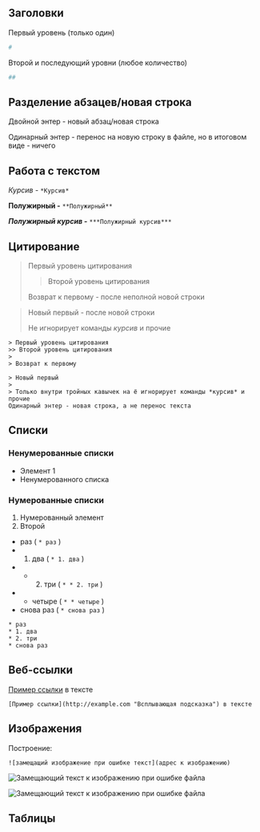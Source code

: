## Заголовки

Первый уровень (только один) 
```sh
#
```

Второй и последующий уровни (любое количество) 
```sh
##
```

## Разделение абзацев/новая строка

Двойной энтер - новый абзац/новая строка

Одинарный энтер - 
перенос на новую строку в файле, 
но в итоговом виде - ничего

## Работа с текстом

*Курсив -* ```*Курсив*```

**Полужирный -** ```**Полужирный**```

***Полужирный курсив -*** ```***Полужирный курсив***```

## Цитирование

> Первый уровень цитирования
>> Второй уровень цитирования
> 
> Возврат к первому - после неполной новой строки

> Новый первый - после новой строки
> 
> Не игнорирует команды *курсив* и прочие

```
> Первый уровень цитирования
>> Второй уровень цитирования
> 
> Возврат к первому

> Новый первый
>
> Только внутри тройных кавычек на ё игнорирует команды *курсив* и прочие
Одинарный энтер - новая строка, а не перенос текста
```

## Списки

### Ненумерованные списки

* Элемент 1
* Ненумерованного списка

### Нумерованные списки

1. Нумерованный элемент
2. Второй

* раз ( ``` * раз ``` )
* 1. два ( ``` * 1. два ``` )
* * 2. три ( ``` * * 2. три ``` )
* * четыре ( ``` * * четыре ``` )
* снова раз ( ``` * снова раз ``` )

```
* раз
* 1. два
* 2. три
* снова раз
```

## Веб-ссылки

[Пример ссылки](http://example.com "Всплывающая подсказка") в тексте

```[Пример ссылки](http://example.com "Всплывающая подсказка") в тексте```

## Изображения

Построение: 
```
![замещащий изображение при ошибке текст](адрес к изображению)
```

![Замещающий текст к изображению при ошибке файла](ъуъсука.jpg)

![Замещающий текст к изображению при ошибке файла](жъуъсука.jpg)

## Таблицы

